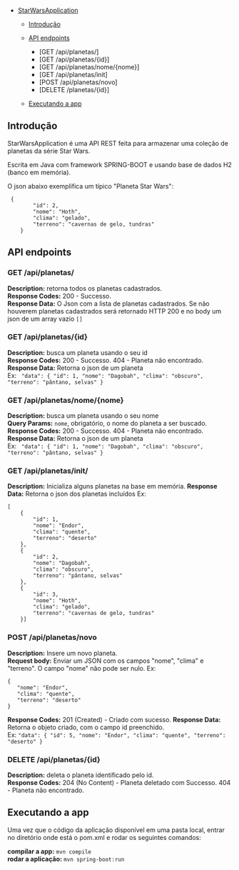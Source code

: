 - [StarWarsApplication](#StarWarsApplication)
    - [Introdução](#introdução)
    - [API endpoints](#api-endpoints)
        - [GET /api/planetas/]
        - [GET /api/planetas/{id}]
        - [GET /api/planetas/nome/{nome}]
        - [GET /api/planetas/init]
        - [POST /api/planetas/novo]
        - [DELETE /planetas/{id}]
        
    - [Executando a app](#executando-a-app)

<!-- /TOC -->

## Introdução

StarWarsApplication é uma API REST feita para armazenar uma coleção de planetas da série Star Wars.  

Escrita em Java com framework SPRING-BOOT e usando base de dados H2 (banco em memória).  

O json abaixo exemplifica um típico "Planeta Star Wars":
```
 {
        "id": 2,
        "nome": "Hoth",
        "clima": "gelado",
        "terreno": "cavernas de gelo, tundras"
    }
```
## API endpoints

### GET /api/planetas/
**Description:** retorna todos os planetas cadastrados.  
**Response Codes:** 200 - Successo.  
**Response Data:** O Json com a lista de planetas cadastrados. Se não houverem planetas cadastrados será retornado HTTP 200 e no body um json de um array vazio `[]`     

### GET /api/planetas/{id}
**Description:** busca um planeta usando o seu id  
**Response Codes:** 200 - Successo. 404 - Planeta não encontrado.  
**Response Data:** Retorna o json de um planeta   
Ex: ` "data": {
        "id": 1,
        "nome": "Dagobah",
        "clima": "obscuro",
        "terreno": "pântano, selvas"
    }`  

### GET /api/planetas/nome/{nome}
**Description:** busca um planeta usando o seu nome  
**Query Params:** `nome`, obrigatório, o nome do planeta a ser buscado.  
**Response Codes:** 200 - Successo. 404 - Planeta não encontrado.  
**Response Data:** Retorna o json de um planeta  
Ex: ` "data": {
        "id": 1,
        "nome": "Dagobah",
        "clima": "obscuro",
        "terreno": "pântano, selvas"
    }`  

### GET /api/planetas/init/
**Description:** Inicializa alguns planetas na base em memória.
**Response Data:** Retorna o json dos planetas incluídos
Ex: 
```
[
    {
        "id": 1,
        "nome": "Endor",
        "clima": "quente",
        "terreno": "deserto"
    },
    {
        "id": 2,
        "nome": "Dagobah",
        "clima": "obscuro",
        "terreno": "pântano, selvas"
    },
    {
        "id": 3,
        "nome": "Hoth",
        "clima": "gelado",
        "terreno": "cavernas de gelo, tundras"
    }]
```  

### POST /api/planetas/novo
**Description:** Insere um novo planeta.  
**Request body:** Enviar um JSON com os campos "nome", "clima" e "terreno". O campo "nome" não pode ser nulo.
Ex: 
```
{
   "nome": "Endor",
   "clima": "quente",
   "terreno": "deserto"
}
```  
**Response Codes:** 201 (Created) - Criado com sucesso.
**Response Data:** Retorna o objeto criado, com o campo id preenchido.  
Ex: `"data": {
        "id": 5,
        "nome": "Endor",
        "clima": "quente",
        "terreno": "deserto"
    }`

### DELETE /api/planetas/{id}
**Description:** deleta o planeta identificado pelo id.  
**Response Codes:** 204 (No Content) - Planeta deletado com Successo. 404 - Planeta não encontrado.  


## Executando a app  


Uma vez que o código da aplicação disponível em uma pasta local, entrar no diretório onde está o pom.xml e rodar os seguintes comandos:

**compilar a app:** `mvn compile`  
**rodar a aplicação:** `mvn spring-boot:run`

